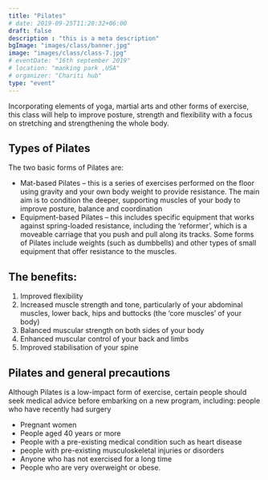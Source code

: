 ```yaml
---
title: "Pilates"
# date: 2019-09-25T11:28:32+06:00
draft: false
description : "this is a meta description"
bgImage: "images/class/banner.jpg"
image: "images/class/class-7.jpg"
# eventDate: "16th september 2019"
# location: "manking park ,USA"
# organizer: "Chariti hub"
type: "event"
---
```


Incorporating elements of yoga, martial arts and other forms of exercise, this class will help to improve posture, strength and flexibility with a focus on stretching and strengthening the whole body.

## Types of Pilates

The two basic forms of Pilates are:
* Mat-based Pilates – this is a series of exercises performed on the floor using gravity and your own body weight to provide resistance. The main aim is to condition the deeper, supporting muscles of your body to improve posture, balance and coordination
* Equipment-based Pilates – this includes specific equipment that works against spring-loaded resistance, including the ‘reformer’, which is a moveable carriage that you push and pull along its tracks. Some forms of Pilates include weights (such as dumbbells) and other types of small equipment that offer resistance to the muscles.

## The benefits:

1. Improved flexibility
2. Increased muscle strength and tone, particularly of your abdominal muscles, lower back, hips and buttocks (the ‘core muscles’ of your body)
3. Balanced muscular strength on both sides of your body
4. Enhanced muscular control of your back and limbs
5. Improved stabilisation of your spine

## Pilates and general precautions

Although Pilates is a low-impact form of exercise, certain people should seek medical advice before embarking on a new program, including:
people who have recently had surgery

* Pregnant women
* People aged 40 years or more
* People with a pre-existing medical condition such as heart disease
* people with pre-existing musculoskeletal injuries or disorders
* Anyone who has not exercised for a long time
* People who are very overweight or obese.